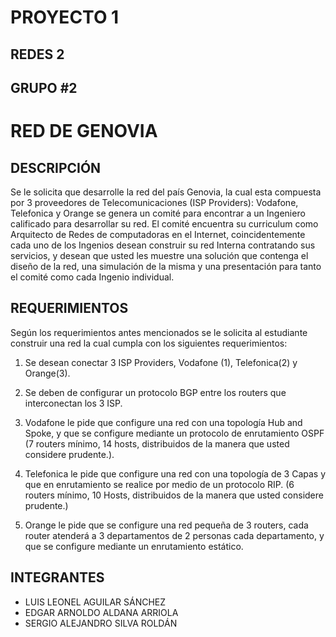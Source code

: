 
# PROYECTO 1
## REDES 2 
## GRUPO #2

# RED DE GENOVIA

## DESCRIPCIÓN

Se le solicita que desarrolle la red del país Genovia, la cual esta compuesta por 3 proveedores
de Telecomunicaciones (ISP Providers): Vodafone, Telefonica y Orange se genera un comité
para encontrar a un Ingeniero calificado para desarrollar su red. El comité encuentra su
curriculum como Arquitecto de Redes de computadoras en el Internet, coincidentemente cada
uno de los Ingenios desean construir su red Interna contratando sus servicios, y desean que
usted les muestre una solución que contenga el diseño de la red, una simulación de la misma y
una presentación para tanto el comité como cada Ingenio individual.

## REQUERIMIENTOS
Según los requerimientos antes mencionados se le solicita al estudiante construir una red la
cual cumpla con los siguientes requerimientos:

1. Se desean conectar 3 ISP Providers, Vodafone (1), Telefonica(2) y Orange(3).

2. Se deben de configurar un protocolo BGP entre los routers que interconectan los 3 ISP.

3. Vodafone le pide que configure una red con una topología Hub and Spoke, y que se
configure mediante un protocolo de enrutamiento OSPF (7 routers mínimo, 14 hosts,
distribuidos de la manera que usted considere prudente.).

4. Telefonica le pide que configure una red con una topología de 3 Capas y que en
enrutamiento se realice por medio de un protocolo RIP. (6 routers mínimo, 10 Hosts,
distribuidos de la manera que usted considere prudente.)

5. Orange le pide que se configure una red pequeña de 3 routers, cada router atenderá a 3
departamentos de 2 personas cada departamento, y que se configure mediante un
enrutamiento estático.

## INTEGRANTES

* LUIS LEONEL AGUILAR SÁNCHEZ
* EDGAR ARNOLDO ALDANA ARRIOLA
* SERGIO ALEJANDRO SILVA ROLDÁN